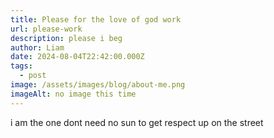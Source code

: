 ```yaml
---
title: Please for the love of god work
url: please-work
description: please i beg
author: Liam
date: 2024-08-04T22:42:00.000Z
tags:
  - post
image: /assets/images/blog/about-me.png
imageAlt: no image this time
---
```

i am the one dont need no sun to get respect up on the street
